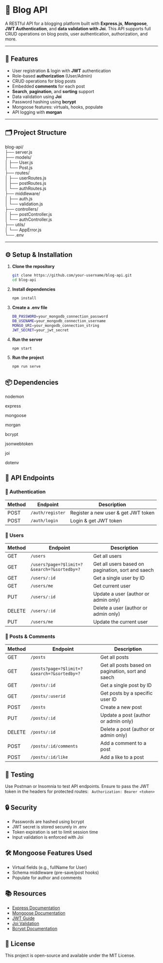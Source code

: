 # 📝 Blog API

A RESTful API for a blogging platform built with **Express.js**, **Mongoose**, **JWT Authentication**, and **data validation with Joi**. This API supports full CRUD operations on blog posts, user authentication, authorization, and more.

---

## 🚀 Features

- User registration & login with **JWT** authentication
- Role-based **authorization** (User/Admin)
- CRUD operations for blog posts
- Embedded **comments** for each post
- **Search**, **pagination**, and **sorting** support
- Data validation using **Joi**
- Password hashing using **bcrypt**
- Mongoose features: virtuals, hooks, populate
- API logging with **morgan**

---

## 🗂️ Project Structure

blog-api/   
  ├── server.js   
  ├── models/    
        │ ├── User.js    
        │ └── Post.js    
  ├── routes/    
    │ ├── userRoutes.js    
    │ ├── postRoutes.js    
    │ └── authRoutes.js    
  ├── middleware/    
    │ ├── auth.js    
    │ └── validation.js    
  ├── controllers/    
    │ ├── postController.js    
    │ └── authController.js    
  ├── utils/    
    │ └── AppError.js    
  └── .env   



---

## ⚙️ Setup & Installation

1. **Clone the repository**
   ```bash
   git clone https://github.com/your-username/blog-api.git
   cd blog-api

2. **Install dependencies**
   ```bash
   npm install

3. **Create a .env file**
   ```bash
   DB_PASSWORD=your_mongodb_connection_password
   DB_USENAME=your_mongodb_connection_username
   MONGO_URI=your_mongodb_connection_string
   JWT_SECRET=your_jwt_secret

4. **Run the server**
   ```bash
   npm start

5. **Run the project**
   ```bash
   npm run serve


## 📦 Dependencies

nodemon

express

mongoose

morgan

bcrypt

jsonwebtoken

joi

dotenv

## 🧩 API Endpoints
### 🔐 Authentication

| Method | Endpoint         | Description                          |
|--------|------------------|--------------------------------------|
| POST   | `/auth/register` | Register a new user & get JWT token  |
| POST   | `/auth/login`    | Login & get JWT token                |


### 👤 Users

| Method | Endpoint                                   | Description                                      |
|--------|--------------------------------------------|--------------------------------------------------|
| GET    | `/users`                                   | Get all users                                    |
| GET    | `/users?page=?$limit=?&search=?&sortedby=?`| Get all users based on pagination, sort and saech|
| GET    | `/users/:id`                               | Get a single user by ID                          |
| GET    | `/users/me`                                | Get current user                                 |
| PUT    | `/users/:id`                               | Update a user (author or admin only)             |
| DELETE | `/users/:id`                               | Delete a user (author or admin only)             |
| PUT    | `/users/me`                                | Update the current user                          |

### 📝 Posts & Comments

| Method | Endpoint                                   | Description                                      |
|--------|--------------------------------------------|--------------------------------------------------|
| GET    | `/posts`                                   | Get all posts                                    |
| GET    | `/posts?page=?$limit=?&search=?&sortedby=?`| Get all posts based on pagination, sort and saech|
| GET    | `/posts/:id`                               | Get a single post by ID                          |
| GET    | `/posts/:userid`                           | Get posts by a specific user ID                  |
| POST   | `/posts`                                   | Create a new post                                |
| PUT    | `/posts/:id`                               | Update a post (author or admin only)             |
| DELETE | `/posts/:id`                               | Delete a post (author or admin only)             |
| POST   | `/posts/:id/comments`                      | Add a comment to a post                          |
| POST   | `/posts/:id/like`                          | Add a like to a post                             |



## 🧪 Testing
Use Postman or Insomnia to test API endpoints. Ensure to pass the JWT token in the headers for protected routes:
``` Authorization: Bearer <token>```


## 🔒 Security
- Passwords are hashed using bcrypt
- JWT secret is stored securely in .env
- Token expiration is set to limit session time
- Input validation is enforced with Joi

## 🛠️ Mongoose Features Used
- Virtual fields (e.g., fullName for User)
- Schema middleware (pre-save/post hooks)
- Populate for author and comments

## 📚 Resources
- [Express Documentation](https://expressjs.com/)
- [Mongoose Documentation](https://mongoosejs.com/)
- [JWT Guide](https://jwt.io/introduction)
- [Joi Validation](https://joi.dev/)
- [Bcrypt Documentation](https://github.com/kelektiv/node.bcrypt.js)


## 📜 License
This project is open-source and available under the MIT License.


